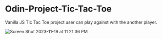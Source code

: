 # Odin-Project-Tic-Tac-Toe

Vanilla JS Tic Tac Toe project user can play against with the another player.

![Screen Shot 2023-11-19 at 11 21 36 PM](https://github.com/yenaingtun-dev/Odin-Project-Tic-Tac-Toe/assets/59411234/151628a6-bed4-44a5-86c1-afaa8e2795ab)
